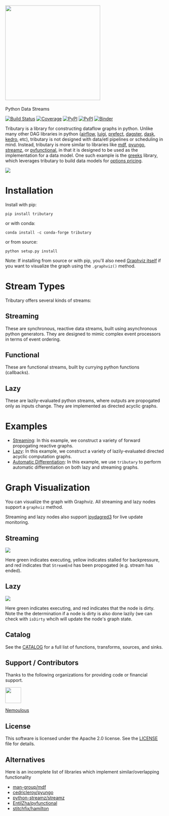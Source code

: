 # <a href="https://tributary.readthedocs.io"><img src="https://raw.githubusercontent.com/timkpaine/tributary/main/docs/img/icon.png" width="300"></a>
Python Data Streams

[![Build Status](https://github.com/timkpaine/tributary/workflows/Build%20Status/badge.svg?branch=main)](https://github.com/timkpaine/tributary/actions?query=workflow%3A%22Build+Status%22)
[![Coverage](https://codecov.io/gh/timkpaine/tributary/branch/main/graph/badge.svg)](https://codecov.io/gh/timkpaine/tributary)
[![PyPI](https://img.shields.io/pypi/l/tributary.svg)](https://pypi.python.org/pypi/tributary)
[![PyPI](https://img.shields.io/pypi/v/tributary.svg)](https://pypi.python.org/pypi/tributary)
[![Binder](https://mybinder.org/badge_logo.svg)](https://mybinder.org/v2/gh/timkpaine/tributary/main?urlpath=lab)


Tributary is a library for constructing dataflow graphs in python. Unlike many other DAG libraries in python ([airflow](https://airflow.apache.org), [luigi](https://luigi.readthedocs.io/en/stable/), [prefect](https://docs.prefect.io), [dagster](https://docs.dagster.io), [dask](https://dask.org), [kedro](https://github.com/quantumblacklabs/kedro), etc), tributary is not designed with data/etl pipelines or scheduling in mind. Instead, tributary is more similar to libraries like [mdf](https://github.com/man-group/mdf), [pyungo](https://github.com/cedricleroy/pyungo), [streamz](https://streamz.readthedocs.io/en/latest/), or [pyfunctional](https://github.com/EntilZha/PyFunctional), in that it is designed to be used as the implementation for a data model. One such example is the [greeks](https://github.com/timkpaine/greeks) library, which leverages tributary to build data models for [options pricing](https://www.investopedia.com/articles/optioninvestor/07/options_beat_market.asp). 

![](https://raw.githubusercontent.com/timkpaine/tributary/main/docs/img/example.gif)


# Installation
Install with pip:

`pip install tributary`

or with conda:

`conda install -c conda-forge tributary`

or from source:

`python setup.py install`

Note: If installing from source or with pip, you'll also need [Graphviz itself](https://www.graphviz.org/download/) if you want to visualize the graph using the `.graphviz()` method.

# Stream Types
Tributary offers several kinds of streams:

## Streaming
These are synchronous, reactive data streams, built using asynchronous python generators. They are designed to mimic complex event processors in terms of event ordering.

## Functional
These are functional streams, built by currying python functions (callbacks). 

## Lazy
These are lazily-evaluated python streams, where outputs are propogated only as inputs change. They are implemented as directed acyclic graphs.

# Examples
- [Streaming](docs/examples/streaming/streaming.md): In this example, we construct a variety of forward propogating reactive graphs.
- [Lazy](docs/examples/lazy/lazy.md): In this example, we construct a variety of lazily-evaluated directed acyclic computation graphs. 
- [Automatic Differentiation](docs/examples/autodiff/autodiff.md): In this example, we use `tributary` to perform automatic differentiation on both lazy and streaming graphs.

# Graph Visualization
You can visualize the graph with Graphviz. All streaming and lazy nodes support a `graphviz` method.

Streaming and lazy nodes also support [ipydagred3](https://github.com/timkpaine/ipydagred3) for live update monitoring.

## Streaming
![](https://raw.githubusercontent.com/timkpaine/tributary/main/docs/img/streaming/dagred3.gif)

Here green indicates executing, yellow indicates stalled for backpressure, and red indicates that `StreamEnd` has been propogated (e.g. stream has ended).

## Lazy
![](https://raw.githubusercontent.com/timkpaine/tributary/main/docs/img/lazy/dagred3.gif)

Here green indicates executing, and red indicates that the node is dirty. Note the the determination if a node is dirty is also done lazily (we can check with `isDirty` whcih will update the node's graph state.

## Catalog
See the [CATALOG](CATALOG.md) for a full list of functions, transforms, sources, and sinks.

## Support / Contributors
Thanks to the following organizations for providing code or financial support.


<a href="https://nemoulous.com"><img src="https://raw.githubusercontent.com/timkpaine/tributary/main/docs/img/nem.png" width="50"></a>

<a href="https://nemoulous.com">Nemoulous</a>

## License
This software is licensed under the Apache 2.0 license. See the [LICENSE](LICENSE) file for details.

## Alternatives
Here is an incomplete list of libraries which implement similar/overlapping functionality

- [man-group/mdf](https://github.com/man-group/mdf)
- [cedricleroy/pyungo](https://github.com/cedricleroy/pyungo)
- [python-streamz/streamz](https://github.com/python-streamz/streamz)
- [EntilZha/pyfunctional](https://github.com/EntilZha/PyFunctional)
- [stitchfix/hamilton](https://github.com/stitchfix/hamilton)

